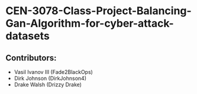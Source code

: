 # CEN-3078-Class-Project-Balancing-Gan-Algorithm-for-cyber-attack-datasets

## Contributors:
- Vasil Ivanov III (Fade2BlackOps)
- Dirk Johnson (DirkJohnson4)
- Drake Walsh (Drizzy Drake)
